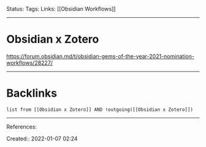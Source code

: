 Status: 
Tags: 
Links: [[Obsidian Workflows]]
___
# Obsidian x Zotero
https://forum.obsidian.md/t/obsidian-gems-of-the-year-2021-nomination-workflows/28227/

___
# Backlinks
```dataview
list from [[Obsidian x Zotero]] AND !outgoing([[Obsidian x Zotero]])
```
___
References:

Created:: 2022-01-07 02:24
